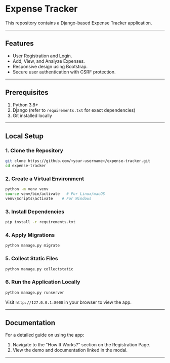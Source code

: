 # Expense Tracker

This repository contains a Django-based Expense Tracker application.

---

## Features
- User Registration and Login.
- Add, View, and Analyze Expenses.
- Responsive design using Bootstrap.
- Secure user authentication with CSRF protection.

---

## Prerequisites
1. Python 3.8+
2. Django (refer to `requirements.txt` for exact dependencies)
3. Git installed locally

---

## Local Setup

### 1. Clone the Repository
```bash
git clone https://github.com/<your-username>/expense-tracker.git
cd expense-tracker
```

### 2. Create a Virtual Environment
```bash
python -m venv venv
source venv/bin/activate   # For Linux/macOS
venv\Scripts\activate    # For Windows
```

### 3. Install Dependencies
```bash
pip install -r requirements.txt
```

### 4. Apply Migrations
```bash
python manage.py migrate
```

### 5. Collect Static Files
```bash
python manage.py collectstatic
```

### 6. Run the Application Locally
```bash
python manage.py runserver
```
Visit `http://127.0.0.1:8000` in your browser to view the app.

---

## Documentation
For a detailed guide on using the app:
1. Navigate to the "How It Works?" section on the Registration Page.
2. View the demo and documentation linked in the modal.

---

